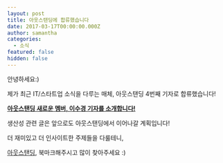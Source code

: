 ```yaml
---
layout: post
title: 아웃스탠딩에 합류했습니다
date: 2017-03-17T00:00:00.000Z
author: samantha
categories:
  - 소식
featured: false
hidden: false
---
```



안녕하세요:)

제가 최근 IT/스타트업 소식을 다루는 매체, 아웃스탠딩 4번째 기자로 합류했습니다!

**[아웃스탠딩 새로운 멤버, 이수경 기자를 소개합니다!](http://outstanding.kr/sophie20170315/)**

생산성 관련 글은 앞으로도 아웃스탠딩에서 이어나갈 계획입니다!

더 재미있고 더 인사이트한 주제들을 다룰테니, 

[아웃스탠딩](http://www.outstanding.kr), 북마크해주시고 많이 찾아주세요 :)
